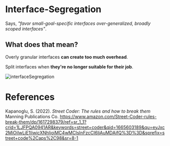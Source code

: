 # Interface-Segregation 

Says, *"favor small-goal-specific interfaces over-generalized, broadly scoped interfaces"*. 

## What does that mean? 
Overly granular interfaces **can create too much overhead**. 

Split interfaces when **they're no longer suitable for their job**. 

![interfaceSegregation](https://user-images.githubusercontent.com/109105989/195489879-dbfb0073-234c-4b94-892d-21b606bed1b2.png)

# References 
Kapanoglu, S. (2022). *Street Coder: The rules and how to break them* Manning Publications Co. <https://www.amazon.com/Street-Coder-rules-break-them/dp/1617298379/ref=sr_1_1?crid=1LJFPQA0941AR&keywords=street+coder&qid=1665603189&qu=eyJxc2MiOiIwLjE1IiwicXNhIjoiMC4wMCIsInFzcCI6IjAuMDAifQ%3D%3D&sprefix=street+code%2Caps%2C98&sr=8-1>
